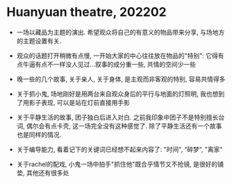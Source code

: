 # Huanyuan theatre, 202202

* 一场以藏品为主题的演出. 希望观众将自己的有意义的物品带来分享, 与场地方的主题设置有关.
* 观众的话题打开稍微有点慢, 一开始大家的中心往往放在物品的"特别": 它得有点牛逼有点不一样没人见过...叙事的成分重一些, 共情的空间少一些
* 晚一些的几个故事, 关于亲人, 关于身体, 是主观而非客观的特别, 容易共情得多

* 关于抓小鬼, 场地刚好是用两台来自观众身后的平行与地面的灯照明, 我也想到了用影子表现, 可以是站在灯前直接用手影
* 关于平静生活的故事, 团子独白后进入对白. 之前我印象中团子不是特别擅长台词, 偶尔会有点卡壳, 这一场完全没有这种感觉了. 除了平静生活还有一个故事也是同样的情况.

* 关于编导能力, 看着记下的关键词已经想不起来内容了: "时间", “碎梦”, "离家"

* 关于rachel的配戏, 小鬼一场中拍手"抓住他"既合乎情节又不抢镜, 是很好的铺垫, 其他还有很多处
